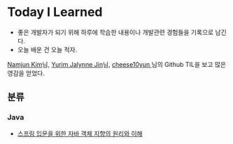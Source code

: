 # Today I Learned

* 좋은 개발자가 되기 위해 하루에 학습한 내용이나 개발관련 경험들을 기록으로 남긴다.
* 오늘 배운 건 오늘 적자.

[Namjun Kim](https://github.com/namjunemy)님, [Yurim Jalynne Jin](https://github.com/milooy)님, [cheese10yun
](https://github.com/cheese10yun)님의 Github TIL을 보고 많은 영감을 얻었다.

## 분류

### Java

- [스프링 입문을 위한 자바 객체 지향의 원리와 이해](https://github.com/ssunghoon/TIL/blob/main/Java/%EC%8A%A4%ED%94%84%EB%A7%81%20%EC%9E%85%EB%AC%B8%EC%9D%84%20%EC%9C%84%ED%95%9C%20%EC%9E%90%EB%B0%94%20%EA%B0%9D%EC%B2%B4%20%EC%A7%80%ED%96%A5%EC%9D%98%20%EC%9B%90%EB%A6%AC%EC%99%80%20%EC%9D%B4%ED%95%B4.md)
